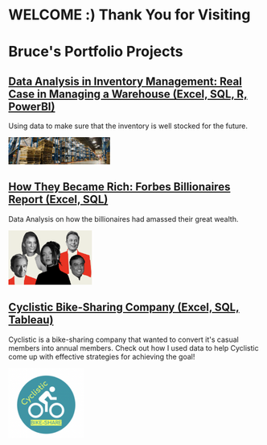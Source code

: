 # WELCOME :) Thank You for Visiting

# Bruce's Portfolio Projects

## [Data Analysis in Inventory Management: Real Case in Managing a Warehouse (Excel, SQL, R, PowerBI)](inventory_management_report.html)
Using data to make sure that the inventory is well stocked for the future.

<img src="/images/inventory.jpg.webp" width="40%">

## [How They Became Rich: Forbes Billionaires Report (Excel, SQL)](forbes_billionaires_report.html)
Data Analysis on how the billionaires had amassed their great wealth. 

<img src="/images/billionaires.png" width="33%">

## [Cyclistic Bike-Sharing Company (Excel, SQL, Tableau)](cyclistic_report.html)
Cyclistic is a bike-sharing company that wanted to convert it's casual members into annual members. Check out how I used data to help Cyclistic come up with effective strategies for achieving the goal!

<img src="/images/cyclistic_logo.png" width="30%">
